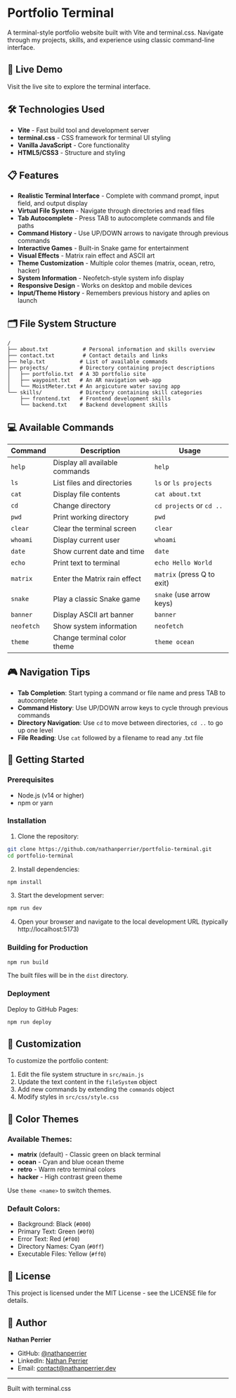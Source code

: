 # Portfolio Terminal

A terminal-style portfolio website built with Vite and terminal.css. Navigate through my projects, skills, and experience using classic command-line interface.

## 🚀 Live Demo

Visit the live site to explore the terminal interface.

## 🛠️ Technologies Used

- **Vite** - Fast build tool and development server
- **terminal.css** - CSS framework for terminal UI styling
- **Vanilla JavaScript** - Core functionality
- **HTML5/CSS3** - Structure and styling

## 📋 Features

- **Realistic Terminal Interface** - Complete with command prompt, input field, and output display
- **Virtual File System** - Navigate through directories and read files
- **Tab Autocomplete** - Press TAB to autocomplete commands and file paths
- **Command History** - Use UP/DOWN arrows to navigate through previous commands
- **Interactive Games** - Built-in Snake game for entertainment
- **Visual Effects** - Matrix rain effect and ASCII art
- **Theme Customization** - Multiple color themes (matrix, ocean, retro, hacker)
- **System Information** - Neofetch-style system info display
- **Responsive Design** - Works on desktop and mobile devices
- **Input/Theme History** - Remembers previous history and aplies on launch

## 🗂️ File System Structure

```
/
├── about.txt           # Personal information and skills overview
├── contact.txt         # Contact details and links
├── help.txt           # List of available commands
├── projects/          # Directory containing project descriptions
│   ├── portfolio.txt  # A 3D portfolio site
│   ├── waypoint.txt   # An AR navigation web-app
│   └── MoistMeter.txt # An argicuture water saving app
└── skills/            # Directory containing skill categories
    ├── frontend.txt   # Frontend development skills
    └── backend.txt    # Backend development skills
```

## 💻 Available Commands

| Command | Description | Usage |
|---------|-------------|-------|
| `help` | Display all available commands | `help` |
| `ls` | List files and directories | `ls` or `ls projects` |
| `cat` | Display file contents | `cat about.txt` |
| `cd` | Change directory | `cd projects` or `cd ..` |
| `pwd` | Print working directory | `pwd` |
| `clear` | Clear the terminal screen | `clear` |
| `whoami` | Display current user | `whoami` |
| `date` | Show current date and time | `date` |
| `echo` | Print text to terminal | `echo Hello World` |
| `matrix` | Enter the Matrix rain effect | `matrix` (press Q to exit) |
| `snake` | Play a classic Snake game | `snake` (use arrow keys) |
| `banner` | Display ASCII art banner | `banner` |
| `neofetch` | Show system information | `neofetch` |
| `theme` | Change terminal color theme | `theme ocean` |

## 🎮 Navigation Tips

- **Tab Completion**: Start typing a command or file name and press TAB to autocomplete
- **Command History**: Use UP/DOWN arrow keys to cycle through previous commands
- **Directory Navigation**: Use `cd` to move between directories, `cd ..` to go up one level
- **File Reading**: Use `cat` followed by a filename to read any .txt file

## 🚦 Getting Started

### Prerequisites

- Node.js (v14 or higher)
- npm or yarn

### Installation

1. Clone the repository:
```bash
git clone https://github.com/nathanperrier/portfolio-terminal.git
cd portfolio-terminal
```

2. Install dependencies:
```bash
npm install
```

3. Start the development server:
```bash
npm run dev
```

4. Open your browser and navigate to the local development URL (typically http://localhost:5173)

### Building for Production

```bash
npm run build
```

The built files will be in the `dist` directory.

### Deployment

Deploy to GitHub Pages:
```bash
npm run deploy
```

## 📝 Customization

To customize the portfolio content:

1. Edit the file system structure in `src/main.js`
2. Update the text content in the `fileSystem` object
3. Add new commands by extending the `commands` object
4. Modify styles in `src/css/style.css`

## 🎨 Color Themes

### Available Themes:
- **matrix** (default) - Classic green on black terminal
- **ocean** - Cyan and blue ocean theme  
- **retro** - Warm retro terminal colors
- **hacker** - High contrast green theme

Use `theme <name>` to switch themes.

### Default Colors:
- Background: Black (`#000`)
- Primary Text: Green (`#0f0`)
- Error Text: Red (`#f00`)
- Directory Names: Cyan (`#0ff`)
- Executable Files: Yellow (`#ff0`)

## 📄 License

This project is licensed under the MIT License - see the LICENSE file for details.

## 👤 Author

**Nathan Perrier**
- GitHub: [@nathanperrier](https://github.com/nathanperrier)
- LinkedIn: [Nathan Perrier](https://linkedin.com/in/nathanperrier23)
- Email: contact@nathanperrier.dev

---

Built with terminal.css